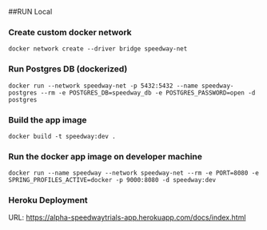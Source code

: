 ##RUN Local
### Create custom docker network
`docker network create --driver bridge speedway-net`

### Run Postgres DB (dockerized)
`docker run --network speedway-net -p 5432:5432 --name speedway-postgres --rm -e POSTGRES_DB=speedway_db -e POSTGRES_PASSWORD=open -d postgres`

### Build the app image
`docker build -t speedway:dev .`

### Run the docker app image on developer machine
`docker run --name speedway --network speedway-net --rm -e PORT=8080 -e SPRING_PROFILES_ACTIVE=docker -p 9000:8080 -d speedway:dev`

### Heroku Deployment
URL: https://alpha-speedwaytrials-app.herokuapp.com/docs/index.html